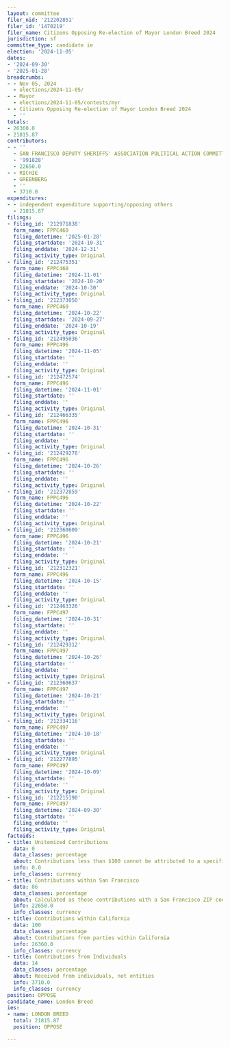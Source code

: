 ```yaml
---
layout: committee
filer_nid: '212202851'
filer_id: '1470219'
filer_name: Citizens Opposing Re-election of Mayor London Breed 2024
jurisdiction: sf
committee_type: candidate ie
election: '2024-11-05'
dates:
- '2024-09-30'
- '2025-01-28'
breadcrumbs:
- - Nov 05, 2024
  - elections/2024-11-05/
- - Mayor
  - elections/2024-11-05/contests/myr
- - Citizens Opposing Re-election of Mayor London Breed 2024
  - ''
totals:
- 26360.0
- 21815.87
contributors:
- - ''
  - SAN FRANCISCO DEPUTY SHERIFFS' ASSOCIATION POLITICAL ACTION COMMITTEE
  - '991828'
  - 22650.0
- - RICHIE
  - GREENBERG
  - ''
  - 3710.0
expenditures:
- - independent expenditure supporting/opposing others
  - 21815.87
filings:
- filing_id: '212971838'
  form_name: FPPC460
  filing_datetime: '2025-01-28'
  filing_startdate: '2024-10-31'
  filing_enddate: '2024-12-31'
  filing_activity_type: Original
- filing_id: '212475351'
  form_name: FPPC460
  filing_datetime: '2024-11-01'
  filing_startdate: '2024-10-20'
  filing_enddate: '2024-10-30'
  filing_activity_type: Original
- filing_id: '212373050'
  form_name: FPPC460
  filing_datetime: '2024-10-22'
  filing_startdate: '2024-09-27'
  filing_enddate: '2024-10-19'
  filing_activity_type: Original
- filing_id: '212495036'
  form_name: FPPC496
  filing_datetime: '2024-11-05'
  filing_startdate: ''
  filing_enddate: ''
  filing_activity_type: Original
- filing_id: '212472574'
  form_name: FPPC496
  filing_datetime: '2024-11-01'
  filing_startdate: ''
  filing_enddate: ''
  filing_activity_type: Original
- filing_id: '212466335'
  form_name: FPPC496
  filing_datetime: '2024-10-31'
  filing_startdate: ''
  filing_enddate: ''
  filing_activity_type: Original
- filing_id: '212429278'
  form_name: FPPC496
  filing_datetime: '2024-10-26'
  filing_startdate: ''
  filing_enddate: ''
  filing_activity_type: Original
- filing_id: '212372859'
  form_name: FPPC496
  filing_datetime: '2024-10-22'
  filing_startdate: ''
  filing_enddate: ''
  filing_activity_type: Original
- filing_id: '212360609'
  form_name: FPPC496
  filing_datetime: '2024-10-21'
  filing_startdate: ''
  filing_enddate: ''
  filing_activity_type: Original
- filing_id: '212312321'
  form_name: FPPC496
  filing_datetime: '2024-10-15'
  filing_startdate: ''
  filing_enddate: ''
  filing_activity_type: Original
- filing_id: '212463326'
  form_name: FPPC497
  filing_datetime: '2024-10-31'
  filing_startdate: ''
  filing_enddate: ''
  filing_activity_type: Original
- filing_id: '212429312'
  form_name: FPPC497
  filing_datetime: '2024-10-26'
  filing_startdate: ''
  filing_enddate: ''
  filing_activity_type: Original
- filing_id: '212360637'
  form_name: FPPC497
  filing_datetime: '2024-10-21'
  filing_startdate: ''
  filing_enddate: ''
  filing_activity_type: Original
- filing_id: '212334116'
  form_name: FPPC497
  filing_datetime: '2024-10-18'
  filing_startdate: ''
  filing_enddate: ''
  filing_activity_type: Original
- filing_id: '212277895'
  form_name: FPPC497
  filing_datetime: '2024-10-09'
  filing_startdate: ''
  filing_enddate: ''
  filing_activity_type: Original
- filing_id: '212215190'
  form_name: FPPC497
  filing_datetime: '2024-09-30'
  filing_startdate: ''
  filing_enddate: ''
  filing_activity_type: Original
factoids:
- title: Unitemized Contributions
  data: 0
  data_classes: percentage
  about: Contributions less than $100 cannot be attributed to a specific individual
  info: 0.0
  info_classes: currency
- title: Contributions within San Francisco
  data: 86
  data_classes: percentage
  about: Calculated as those contributions with a San Francisco ZIP code
  info: 22650.0
  info_classes: currency
- title: Contributions within California
  data: 100
  data_classes: percentage
  about: Contributions from parties within California
  info: 26360.0
  info_classes: currency
- title: Contributions from Individuals
  data: 14
  data_classes: percentage
  about: Received from individuals, not entities
  info: 3710.0
  info_classes: currency
position: OPPOSE
candidate_name: London Breed
ies:
- name: LONDON BREED
  total: 21815.87
  position: OPPOSE

---
```


